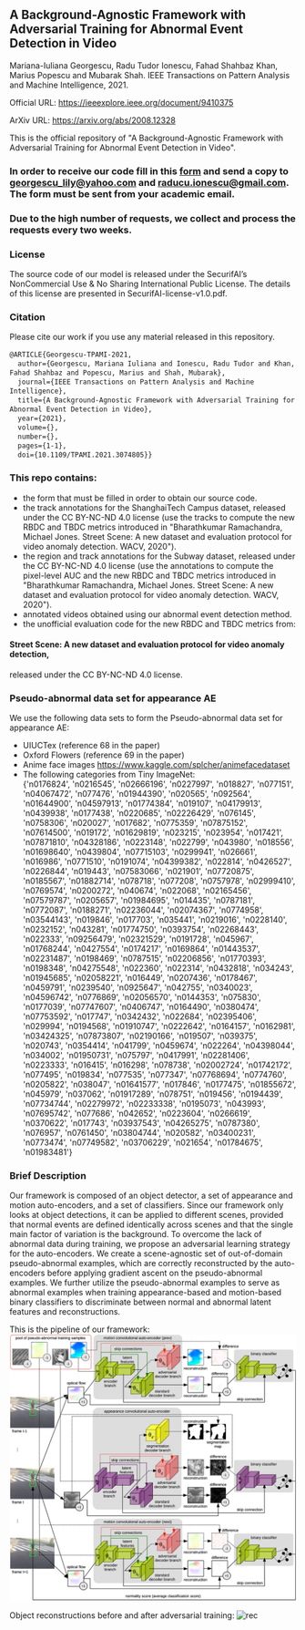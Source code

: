 ## A Background-Agnostic Framework with Adversarial Training for Abnormal Event Detection in Video
Mariana-Iuliana Georgescu, Radu Tudor Ionescu, Fahad Shahbaz Khan, Marius Popescu and Mubarak Shah.
IEEE Transactions on Pattern Analysis and Machine Intelligence, 2021.

Official URL: https://ieeexplore.ieee.org/document/9410375

ArXiv URL: https://arxiv.org/abs/2008.12328

This is the official repository of "A Background-Agnostic Framework with Adversarial Training for Abnormal Event Detection in Video".

### In order to receive our code fill in this [form](./SecurifAI-form-and-license-PAMI-2021.pdf) and send a copy to georgescu_lily@yahoo.com and raducu.ionescu@gmail.com. The form must be sent from your academic email.

### Due to the high number of requests, we collect and process the requests every two weeks.

### License
The source code of our model is released under the SecurifAI’s NonCommercial Use & No Sharing International Public License. The details of this license are presented in SecurifAI-license-v1.0.pdf.

### Citation
Please cite our work if you use any material released in this repository.

```
@ARTICLE{Georgescu-TPAMI-2021, 
  author={Georgescu, Mariana Iuliana and Ionescu, Radu Tudor and Khan, Fahad Shahbaz and Popescu, Marius and Shah, Mubarak}, 
  journal={IEEE Transactions on Pattern Analysis and Machine Intelligence},  
  title={A Background-Agnostic Framework with Adversarial Training for Abnormal Event Detection in Video}, 
  year={2021},
  volume={},
  number={},
  pages={1-1},
  doi={10.1109/TPAMI.2021.3074805}}
```

### This repo contains: 
 - the form that must be filled in order to obtain our source code.
 - the track annotations for the ShanghaiTech Campus dataset, released under the CC BY-NC-ND 4.0 license (use the tracks to compute the new RBDC and TBDC metrics introduced in "Bharathkumar Ramachandra, Michael Jones. Street Scene: A new dataset and evaluation protocol for video anomaly detection. WACV, 2020").
 - the region and track annotations for the Subway dataset, released under the CC BY-NC-ND 4.0 license (use the annotations to compute the pixel-level AUC and the new RBDC and TBDC metrics introduced in "Bharathkumar Ramachandra, Michael Jones. Street Scene: A new dataset and evaluation protocol for video anomaly detection. WACV, 2020").
 - annotated videos obtained using our abnormal event detection method. 
 - the unofficial evaluation code for the new RBDC and TBDC metrics from: 

#### Street Scene: A new dataset and evaluation protocol for video anomaly detection,
released under the CC BY-NC-ND 4.0 license.

### Pseudo-abnormal data set for appearance AE
We use the following data sets to form the Pseudo-abnormal data set for appearance AE:
- UIUCTex (reference 68 in the paper)
- Oxford Flowers (reference 69 in the paper)
- Anime face images https://www.kaggle.com/splcher/animefacedataset
- The following categories from Tiny ImageNet:  
{'n0176824', 'n0216545', 'n02666196', 'n0227997', 'n018827', 'n077151', 'n04067472', 'n077476', 'n01944390', 'n020565', 'n092564', 'n01644900', 'n04597913', 'n01774384', 'n019107', 'n04179913', 'n0439938', 'n0177438', 'n0220685', 'n02226429', 'n076145', 'n0758306', 'n020027', 'n017682', 'n0775359', 'n07875152', 'n07614500', 'n019172', 'n01629819', 'n023215', 'n023954', 'n017421', 'n07871810', 'n04328186', 'n0223148', 'n022799', 'n043980', 'n018556', 'n01698640', 'n0439804', 'n07715103', 'n0299941', 'n026661', 'n016986', 'n0771510', 'n0191074', 'n04399382', 'n022814', 'n0426527', 'n0226844', 'n019443', 'n07583066', 'n021901', 'n07720875', 'n0185567', 'n01882714', 'n078718', 'n077208', 'n0757978', 'n02999410', 'n0769574', 'n0200272', 'n040674', 'n022068', 'n02165456', 'n07579787', 'n0205657', 'n01984695', 'n014435', 'n0787181', 'n0772087', 'n0188271', 'n02236044', 'n02074367', 'n0774958', 'n03544143', 'n019846', 'n017703', 'n035441', 'n0219016', 'n0228140', 'n0232152', 'n043281', 'n01774750', 'n0393754', 'n02268443', 'n022333', 'n09256479', 'n02321529', 'n0191728', 'n045967', 'n01768244', 'n0427554', 'n0174217', 'n0169864', 'n01443537', 'n02231487', 'n0198469', 'n0787515', 'n02206856', 'n01770393', 'n0198348', 'n04275548', 'n022360', 'n022314', 'n0432818', 'n034243', 'n01945685', 'n02058221', 'n016449', 'n0207436', 'n0178467', 'n0459791', 'n0239540', 'n0925647', 'n042755', 'n0340023', 'n04596742', 'n0776869', 'n02056570', 'n0144353', 'n075830', 'n0177039', 'n07747607', 'n0406747', 'n0164490', 'n0380474', 'n07753592', 'n017747', 'n0342432', 'n022684', 'n02395406', 'n029994', 'n0194568', 'n01910747', 'n0222642', 'n0164157', 'n0162981', 'n03424325', 'n07873807', 'n02190166', 'n019507', 'n039375', 'n020743', 'n0354414', 'n041799', 'n0459674', 'n022264', 'n04398044', 'n034002', 'n01950731', 'n075797', 'n0417991', 'n02281406', 'n0223333', 'n016415', 'n016298', 'n078738', 'n02002724', 'n01742172', 'n077495', 'n019834', 'n077535', 'n077347', 'n07768694', 'n0774760', 'n0205822', 'n038047', 'n01641577', 'n017846', 'n0177475', 'n01855672', 'n045979', 'n037062', 'n01917289', 'n078751', 'n019456', 'n0194439', 'n07734744', 'n02279972', 'n02233338', 'n0195073', 'n043993', 'n07695742', 'n077686', 'n042652', 'n0223604', 'n0266619', 'n0370622', 'n017743', 'n03937543', 'n04265275', 'n0787380', 'n076957', 'n0761450', 'n03804744', 'n020582', 'n03400231', 'n0773474', 'n07749582', 'n03706229', 'n021654', 'n01784675', 'n01983481'}

### Brief  Description 
Our framework is composed of an object detector, a set of appearance and motion auto-encoders, and a set of classifiers.
Since our framework only looks at object detections, it can be applied to different scenes, provided that normal 
events are defined identically across scenes and that the single main factor of variation is the background. 
To overcome the lack of abnormal data during training, we propose an adversarial learning strategy for the auto-encoders. 
We create a scene-agnostic set of out-of-domain pseudo-abnormal examples, which are correctly reconstructed 
by the auto-encoders before applying gradient ascent on the pseudo-abnormal examples. 
We further utilize the pseudo-abnormal examples to serve as abnormal examples when training appearance-based 
and motion-based binary classifiers to discriminate between normal and abnormal latent features and reconstructions.

This is the pipeline of our framework:
![pipeline](figs/Pipeline.png)

Object reconstructions before and after adversarial training:
![rec](figs/Prelim.png)
